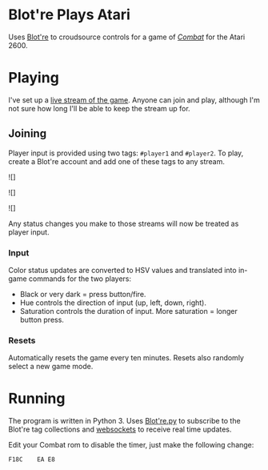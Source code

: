 # Blot're Plays Atari 

Uses [Blot're][blotre] to croudsource controls for a game of *[Combat][]* for the Atari 2600. 

# Playing
I've set up a [live stream of the game][stream]. Anyone can join and play, although I'm not sure how long I'll be able to keep the stream up for.

## Joining
Player input is provided using two tags: `#player1` and `#player2`. To play, create a Blot're account and add one of these tags to any stream.

![]

![]

![]

Any status changes you make to those streams will now be treated as player input.

### Input
Color status updates are converted to HSV values and translated into in-game commands for the two players:

* Black or very dark = press button/fire.
* Hue controls the direction of input (up, left, down, right).
* Saturation controls the duration of input. More saturation = longer button press.


### Resets
Automatically resets the game every ten minutes. Resets also randomly select a new game mode.


# Running
The program is written in Python 3. Uses [Blot're.py][blotre-py] to subscribe to the Blot're tag collections and [websockets][] to receive real time updates.

Edit your Combat rom to disable the timer, just make the following change:

```
F18C	EA E8
``` 


[blotre]: https://blot.re
[blotre-py]: https://github.com/mattbierner/blotre-py

[stream]: https://gaming.youtube.com/c/Mattbierner/live
[post]: s

[combat]: https://en.wikipedia.org/wiki/Combat_(1977_video_game)
[websockets]: https://pypi.python.org/pypi/websockets